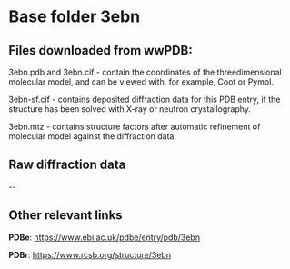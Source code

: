 # Base folder 3ebn

## Files downloaded from wwPDB:

3ebn.pdb and 3ebn.cif - contain the coordinates of the threedimensional molecular model, and can be viewed with, for example, Coot or Pymol.

3ebn-sf.cif - contains deposited diffraction data for this PDB entry, if the structure has been solved with X-ray or neutron crystallography.

3ebn.mtz - contains structure factors after automatic refinement of molecular model against the diffraction data.

## Raw diffraction data

--<br> 

## Other relevant links 
**PDBe**:  https://www.ebi.ac.uk/pdbe/entry/pdb/3ebn
 
**PDBr**: https://www.rcsb.org/structure/3ebn 
